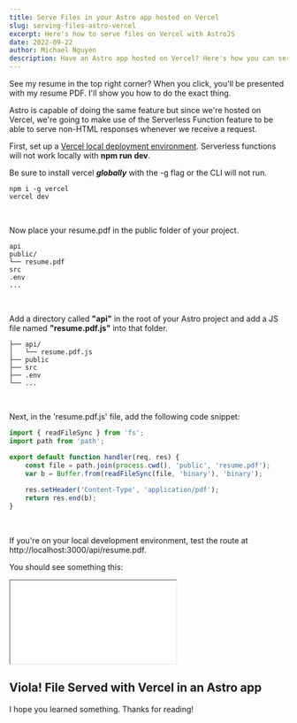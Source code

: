 ```yaml
---
title: Serve Files in your Astro app hosted on Vercel
slug: serving-files-astro-vercel
excerpt: Here's how to serve files on Vercel with AstroJS
date: 2022-09-22
author: Michael Nguyen
description: Have an Astro app hosted on Vercel? Here's how you can serve static files with serverless functions.
---
```


See my resume in the top right corner? When you click, you'll be presented with my resume PDF. I'll show you how to do the exact thing.

Astro is capable of doing the same feature but since we're hosted on Vercel, we're going to make use of the Serverless Function feature to be able to serve non-HTML responses whenever we receive a request.

First, set up a [Vercel local deployment environment](https://vercel.com/docs/concepts/functions/serverless-functions#local-development). Serverless functions will not work locally with **npm run dev**.

Be sure to install vercel ***globally*** with the -g flag or the CLI will not run.

```
npm i -g vercel
vercel dev 
```
<br>  

Now place your resume.pdf in the public folder of your project.

```
api
public/
└── resume.pdf
src
.env
...
```
<br>  

Add a directory called **"api"** in the root of your Astro project and add a JS file named **"resume.pdf.js"** into that folder.

```
├── api/
│   └── resume.pdf.js
├── public
├── src
├── .env
└── ...
```

<br>  

Next, in the 'resume.pdf.js' file, add the following code snippet:

```javascript
import { readFileSync } from 'fs';
import path from 'path';

export default function handler(req, res) {
    const file = path.join(process.cwd(), 'public', 'resume.pdf');
    var b = Buffer.from(readFileSync(file, 'binary'), 'binary');
  
    res.setHeader('Content-Type', 'application/pdf');
    return res.end(b);
}

```
<br>  

If you're on your local development environment, test the route at http://localhost:3000/api/resume.pdf.

You should see something this:

<iframe class='w-full min-h-screen mb-8' src="/api/resume.pdf" title="Michael's Resume"></iframe>

## Viola! File Served with Vercel in an Astro app

I hope you learned something. Thanks for reading!